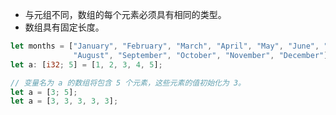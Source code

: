 - 与元组不同，数组的每个元素必须具有相同的类型。
- 数组具有固定长度。

```rust
let months = ["January", "February", "March", "April", "May", "June", "July",
              "August", "September", "October", "November", "December"];
let a: [i32; 5] = [1, 2, 3, 4, 5];

// 变量名为 a 的数组将包含 5 个元素，这些元素的值初始化为 3。
let a = [3; 5];
let a = [3, 3, 3, 3, 3];
```
